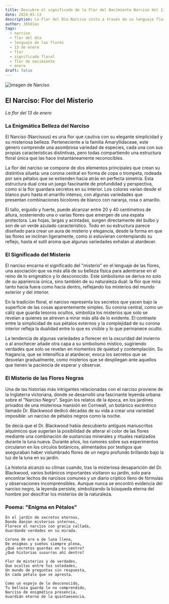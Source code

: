 ```yaml
---
title: Descubre el significado de la Flor del Nacimiento Narciso del 13 de enero
date: 2024-01-13
description: La Flor del Día Narciso vista a través de su lenguaje floral e historias
author: 365días
tags:
  - narciso
  - flor del día
  - lenguaje de las flores
  - 13 de enero
  - flor
  - significado floral
  - flor de nacimiento
  - enero
draft: false
---
```


![Imagen de Narciso](https://cdn.pixabay.com/photo/2021/04/06/19/20/daffodils-6157253_1280.jpg#center#center)


## El Narciso: Flor del Misterio
*La flor del 13 de enero*

### La Enigmática Belleza del Narciso

El Narciso (Narcissus) es una flor que cautiva con su elegante simplicidad y su misteriosa belleza. Perteneciente a la familia Amaryllidaceae, este género comprende una asombrosa variedad de especies, cada una con sus propias características distintivas, pero todas compartiendo una estructura floral única que las hace instantáneamente reconocibles.

La flor del narciso se compone de dos elementos principales que crean su distintiva silueta: una corona central en forma de copa o trompeta, rodeada por seis pétalos que se extienden hacia atrás en perfecta simetría. Esta estructura dual crea un juego fascinante de profundidad y perspectiva, como si la flor guardara secretos en su interior. Los colores varían desde el blanco puro hasta el amarillo intenso, con algunas variedades que presentan combinaciones bicolores de blanco con naranja, rosa o amarillo.

El tallo, erguido y fuerte, puede alcanzar entre 20 y 40 centímetros de altura, sosteniendo una o varias flores que emergen de una espata protectora. Las hojas, largas y acintadas, surgen directamente del bulbo y son de un verde azulado característico. Todo en su estructura parece diseñado para crear un aura de misterio y elegancia, desde la forma en que las flores se inclinan ligeramente, como si estuvieran contemplando su reflejo, hasta el sutil aroma que algunas variedades exhalan al atardecer.

### El Significado del Misterio

El narciso encarna el significado del "misterio" en el lenguaje de las flores, una asociación que va más allá de su belleza física para adentrarse en el reino de lo enigmático y lo desconocido. Este simbolismo se deriva no solo de su apariencia única, sino también de su naturaleza dual: la flor que mira tanto hacia fuera como hacia dentro, reflejando los misterios del mundo exterior y del interior.

En la tradición floral, el narciso representa los secretos que yacen bajo la superficie de las cosas aparentemente simples. Su corona central, como un cáliz que guarda tesoros ocultos, simboliza los misterios que solo se revelan a quienes se atreven a mirar más allá de lo evidente. El contraste entre la simplicidad de sus pétalos externos y la complejidad de su corona interior refleja la dualidad entre lo que es visible y lo que permanece oculto.

La tendencia de algunas variedades a florecer en la oscuridad del invierno o al anochecer añade otra capa a su simbolismo místico, sugiriendo verdades que solo se revelan en momentos de quietud y contemplación. Su fragancia, que se intensifica al atardecer, evoca los secretos que se desvelan gradualmente, como misterios que se despliegan ante aquellos que tienen la paciencia de esperar y observar.

### El Misterio de las Flores Negras

Una de las historias más intrigantes relacionadas con el narciso proviene de la Inglaterra victoriana, donde se desarrolló una fascinante leyenda urbana sobre el "Narciso Negro". Según los relatos de la época, en los jardines privados de una misteriosa mansión en Cornwall, un botánico excéntrico llamado Dr. Blackwood dedicó décadas de su vida a crear una variedad imposible: un narciso de pétalos negros como la noche.

Se decía que el Dr. Blackwood había descubierto antiguos manuscritos alquímicos que sugerían la posibilidad de alterar el color de las flores mediante una combinación de sustancias minerales y rituales realizados durante la luna nueva. Durante años, los rumores sobre sus experimentos circularon en los círculos botánicos, alimentados por testigos que aseguraban haber vislumbrado flores de un negro profundo brillando bajo la luz de la luna en su jardín.

La historia alcanzó su clímax cuando, tras la misteriosa desaparición del Dr. Blackwood, varios botánicos importantes visitaron su jardín, solo para encontrar lechos de narcisos comunes y un diario críptico lleno de fórmulas y observaciones incomprensibles. Aunque nunca se encontró evidencia del narciso negro, la leyenda persiste, simbolizando la búsqueda eterna del hombre por descifrar los misterios de la naturaleza.

### Poema: "Enigma en Pétalos"

```
En el jardín de secretos eternos,
Donde danzan misterios internos,
Florece el narciso con gracia callada,
Guardando verdades en su mirada.

Corona de oro o de luna llena,
De enigmas y sueños siempre plena,
¿Qué secretos guardas en tu centro?
¿Qué historias susurras ahí dentro?

Flor de misterios y de verdades,
Que ocultas entre tus soledades,
Un mundo de preguntas sin respuesta,
En cada pétalo que se apresta.

Como un espejo de lo desconocido,
Tu belleza guarda lo no comprendido,
Narciso de enigmática presencia,
Guardián eterno de la quintaesencia.
```